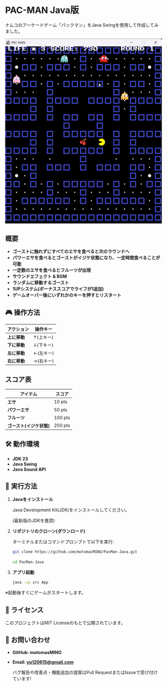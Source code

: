 # PAC-MAN Java版
ナムコのアーケードゲーム「パックマン」をJava Swingを使用して作成してみました。

![ゲームプレイ](Screenshot.png)

## 概要
- **ゴーストに触れずにすべてのエサを食べると次のラウンドへ**
- **パワーエサを食べるとゴーストがイジケ状態になり、一定時間食べることが可能**
- **一定数のエサを食べるとフルーツが出現**
- **サウンドエフェクト & BGM**
- **ランダムに移動するゴースト**
- **1UPシステム(ボーナススコアでライフが1追加)**
- **ゲームオーバー後にいずれかのキーを押すとリスタート**

## 🎮 操作方法
| アクション | 操作キー |
|------------|---------|
| **上に移動** | ↑(上キー) |
| **下に移動** | ↓(下キー) |
| **左に移動** | ←(左キー) |
| **右に移動** | →(右キー) |

## スコア表
| アイテム | スコア |
|------------|---------|
| **エサ** | 10 pts |
| **パワーエサ** | 50 pts |
| **フルーツ** | 100 pts |
| **ゴースト(イジケ状態)** | 200 pts |

## 🛠️ 動作環境
- **JDK 23**
- **Java Swing**
- **Java Sound API**

## 🚀 実行方法

1. **Javaをインストール**
   
   Java Development Kit(JDK)をインストールしてください。
   
   (最新版のJDKを推奨)

2. **リポジトリのクローン(ダウンロード)**
   
   ターミナルまたはコマンドプロンプトで以下を実行:
   ```sh
   git clone https://github.com/motomasMINO/PacMan-Java.git

   cd PacMan-Java
3. **アプリ起動**
   ```sh
   java -cp src App
※起動後すぐにゲームがスタートします。

## 📜 ライセンス

このプロジェクトはMIT Licenseのもとで公開されています。

## 📧 お問い合わせ

- **GitHub: motomasMINO**

- **Email: yu120615@gmail.com**

  バグ報告や改善点・機能追加の提案はPull RequestまたはIssueで受け付けています!
